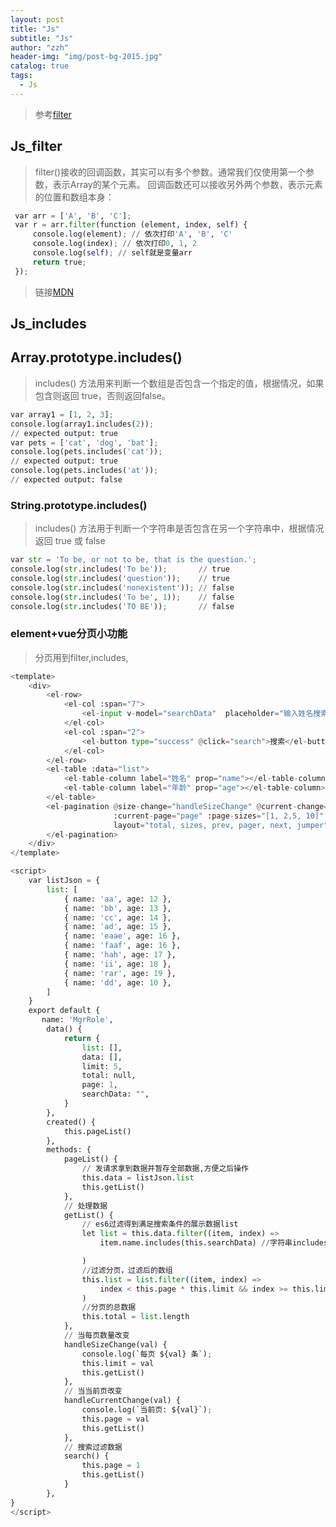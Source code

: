 ```yaml
---
layout: post
title: "Js"
subtitle: "Js"
author: "zzh"
header-img: "img/post-bg-2015.jpg"
catalog: true
tags:
  - Js
---
```





> 参考[filter](https://www.cnblogs.com/cjx-work/p/8052865.html)
## Js_filter
>  filter()接收的回调函数，其实可以有多个参数。通常我们仅使用第一个参数，表示Array的某个元素。
回调函数还可以接收另外两个参数，表示元素的位置和数组本身：
```py
 var arr = ['A', 'B', 'C'];
 var r = arr.filter(function (element, index, self) {
     console.log(element); // 依次打印'A', 'B', 'C'
     console.log(index); // 依次打印0, 1, 2
     console.log(self); // self就是变量arr
     return true;
 });
```
> 链接[MDN]( https://developer.mozilla.org/zh-CN/search?q=includes&topic=apps&topic=html&topic=css&topic=js&topic=api&topic=canvas&topic=svg&topic=webgl&topic=mobile&topic=webdev&topic=http&topic=webext&topic=standards)
## Js_includes
## Array.prototype.includes()
> includes() 方法用来判断一个数组是否包含一个指定的值，根据情况，如果包含则返回 true，否则返回false。
```py
var array1 = [1, 2, 3];
console.log(array1.includes(2));
// expected output: true
var pets = ['cat', 'dog', 'bat'];
console.log(pets.includes('cat'));
// expected output: true
console.log(pets.includes('at'));
// expected output: false
```
### String.prototype.includes()
> includes() 方法用于判断一个字符串是否包含在另一个字符串中，根据情况返回 true 或 false
```py
var str = 'To be, or not to be, that is the question.';
console.log(str.includes('To be'));       // true
console.log(str.includes('question'));    // true
console.log(str.includes('nonexistent')); // false
console.log(str.includes('To be', 1));    // false
console.log(str.includes('TO BE'));       // false
```
### element+vue分页小功能
> 分页用到filter,includes,
```py
<template>
    <div>
        <el-row>
            <el-col :span="7">
                <el-input v-model="searchData"  placeholder="输入姓名搜索"></el-input>
            </el-col>
            <el-col :span="2">
                <el-button type="success" @click="search">搜索</el-button>
            </el-col>
        </el-row>
        <el-table :data="list">
            <el-table-column label="姓名" prop="name"></el-table-column>
            <el-table-column label="年龄" prop="age"></el-table-column>
        </el-table>
        <el-pagination @size-change="handleSizeChange" @current-change="handleCurrentChange"
                       :current-page="page" :page-sizes="[1, 2,5, 10]" :page-size="limit"
                       layout="total, sizes, prev, pager, next, jumper" :total="total">
        </el-pagination>
    </div>
</template>
```
```py
<script>
    var listJson = {
        list: [
            { name: 'aa', age: 12 },
            { name: 'bb', age: 13 },
            { name: 'cc', age: 14 },
            { name: 'ad', age: 15 },
            { name: 'eaae', age: 16 },
            { name: 'faaf', age: 16 },
            { name: 'hah', age: 17 },
            { name: 'ii', age: 18 },
            { name: 'rar', age: 19 },
            { name: 'dd', age: 10 },
        ]
    }
    export default {
       name: 'MgrRole',
        data() {
            return {
                list: [],
                data: [],
                limit: 5,
                total: null,
                page: 1,
                searchData: "",
            }
        },
        created() {
            this.pageList()
        },
        methods: {
            pageList() {
                // 发请求拿到数据并暂存全部数据,方便之后操作
                this.data = listJson.list
                this.getList()
            },
            // 处理数据
            getList() {
                // es6过滤得到满足搜索条件的展示数据list
                let list = this.data.filter((item, index) =>
                    item.name.includes(this.searchData) //字符串includes返回true

                )
                //过滤分页，过滤后的数组
                this.list = list.filter((item, index) =>
                    index < this.page * this.limit && index >= this.limit * (this.page - 1)
                )
                //分页的总数据
                this.total = list.length
            },
            // 当每页数量改变
            handleSizeChange(val) {
                console.log(`每页 ${val} 条`);
                this.limit = val
                this.getList()
            },
            // 当当前页改变
            handleCurrentChange(val) {
                console.log(`当前页: ${val}`);
                this.page = val
                this.getList()
            },
            // 搜索过滤数据
            search() {
                this.page = 1
                this.getList()
            }
        },
}
</script>
```



